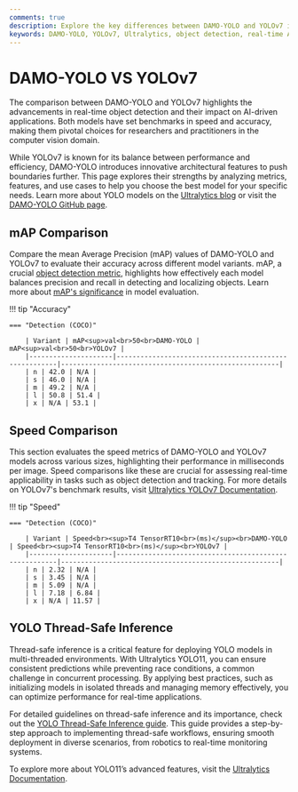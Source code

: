 ```yaml
---
comments: true
description: Explore the key differences between DAMO-YOLO and YOLOv7 in this detailed comparison. Discover how these cutting-edge models stack up in terms of object detection accuracy, real-time AI performance, and suitability for edge AI applications. Dive into their unique features and advancements in the field of computer vision.
keywords: DAMO-YOLO, YOLOv7, Ultralytics, object detection, real-time AI, edge AI, computer vision, YOLO comparison, AI model performance
---
```


# DAMO-YOLO VS YOLOv7

The comparison between DAMO-YOLO and YOLOv7 highlights the advancements in real-time object detection and their impact on AI-driven applications. Both models have set benchmarks in speed and accuracy, making them pivotal choices for researchers and practitioners in the computer vision domain.

While YOLOv7 is known for its balance between performance and efficiency, DAMO-YOLO introduces innovative architectural features to push boundaries further. This page explores their strengths by analyzing metrics, features, and use cases to help you choose the best model for your specific needs. Learn more about YOLO models on the [Ultralytics blog](https://www.ultralytics.com/blog/introducing-ultralytics-yolov8) or visit the [DAMO-YOLO GitHub page](https://github.com/tinyvision/DAMO-YOLO).


## mAP Comparison

Compare the mean Average Precision (mAP) values of DAMO-YOLO and YOLOv7 to evaluate their accuracy across different model variants. mAP, a crucial [object detection metric](https://docs.ultralytics.com/guides/yolo-performance-metrics/), highlights how effectively each model balances precision and recall in detecting and localizing objects. Learn more about [mAP's significance](https://www.ultralytics.com/glossary/mean-average-precision-map) in model evaluation.


!!! tip "Accuracy"

	=== "Detection (COCO)"

		| Variant | mAP<sup>val<br>50<br>DAMO-YOLO | mAP<sup>val<br>50<br>YOLOv7 |
		|---------------------|-------------------------------------------------------|-------------------------------------------------------|
		| n | 42.0 | N/A |
		| s | 46.0 | N/A |
		| m | 49.2 | N/A |
		| l | 50.8 | 51.4 |
		| x | N/A | 53.1 |
		

## Speed Comparison

This section evaluates the speed metrics of DAMO-YOLO and YOLOv7 models across various sizes, highlighting their performance in milliseconds per image. Speed comparisons like these are crucial for assessing real-time applicability in tasks such as object detection and tracking. For more details on YOLOv7's benchmark results, visit [Ultralytics YOLOv7 Documentation](https://docs.ultralytics.com/models/yolov7/).


!!! tip "Speed"

	=== "Detection (COCO)"

		| Variant | Speed<br><sup>T4 TensorRT10<br>(ms)</sup><br>DAMO-YOLO | Speed<br><sup>T4 TensorRT10<br>(ms)</sup><br>YOLOv7 |
		|---------------------|-------------------------------------------------------|-------------------------------------------------------|
		| n | 2.32 | N/A |
		| s | 3.45 | N/A |
		| m | 5.09 | N/A |
		| l | 7.18 | 6.84 |
		| x | N/A | 11.57 |

## YOLO Thread-Safe Inference

Thread-safe inference is a critical feature for deploying YOLO models in multi-threaded environments. With Ultralytics YOLO11, you can ensure consistent predictions while preventing race conditions, a common challenge in concurrent processing. By applying best practices, such as initializing models in isolated threads and managing memory effectively, you can optimize performance for real-time applications.

For detailed guidelines on thread-safe inference and its importance, check out the [YOLO Thread-Safe Inference guide](https://docs.ultralytics.com/guides/yolo-thread-safe-inference/). This guide provides a step-by-step approach to implementing thread-safe workflows, ensuring smooth deployment in diverse scenarios, from robotics to real-time monitoring systems.

To explore more about YOLO11’s advanced features, visit the [Ultralytics Documentation](https://docs.ultralytics.com/).
